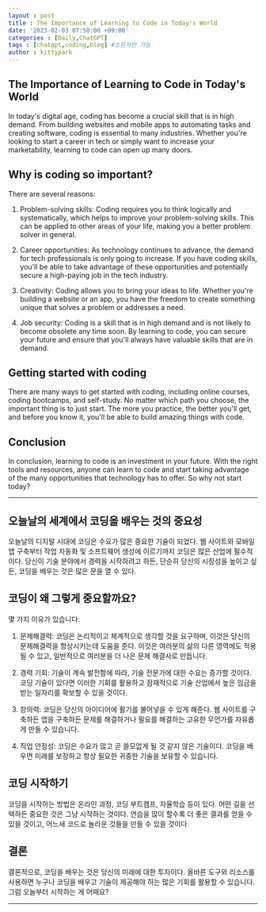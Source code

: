 ```yaml
---
layout : post
title : The Importance of Learning to Code in Today's World
date: '2023-02-03 07:50:00 +09:00'
categories : [Daily,ChatGPT]
tags : [chatgpt,coding,blog] #소문자만 가능
author : kittypark
---
```


## The Importance of Learning to Code in Today's World

In today's digital age, coding has become a crucial skill that is in high demand. From building websites and mobile apps to automating tasks and creating software, coding is essential to many industries. Whether you're looking to start a career in tech or simply want to increase your marketability, learning to code can open up many doors.

## Why is coding so important?

There are several reasons:

1.  Problem-solving skills: Coding requires you to think logically and systematically, which helps to improve your problem-solving skills. This can be applied to other areas of your life, making you a better problem solver in general.
    
2.  Career opportunities: As technology continues to advance, the demand for tech professionals is only going to increase. If you have coding skills, you'll be able to take advantage of these opportunities and potentially secure a high-paying job in the tech industry.
    
3.  Creativity: Coding allows you to bring your ideas to life. Whether you're building a website or an app, you have the freedom to create something unique that solves a problem or addresses a need.
    
4.  Job security: Coding is a skill that is in high demand and is not likely to become obsolete any time soon. By learning to code, you can secure your future and ensure that you'll always have valuable skills that are in demand.
    

## Getting started with coding

There are many ways to get started with coding, including online courses, coding bootcamps, and self-study. No matter which path you choose, the important thing is to just start. The more you practice, the better you'll get, and before you know it, you'll be able to build amazing things with code.

## Conclusion

In conclusion, learning to code is an investment in your future. With the right tools and resources, anyone can learn to code and start taking advantage of the many opportunities that technology has to offer. So why not start today?

---

## 오늘날의 세계에서 코딩을 배우는 것의 중요성

오늘날의 디지털 시대에 코딩은 수요가 많은 중요한 기술이 되었다. 웹 사이트와 모바일 앱 구축부터 작업 자동화 및 소프트웨어 생성에 이르기까지 코딩은 많은 산업에 필수적이다. 당신이 기술 분야에서 경력을 시작하려고 하든, 단순히 당신의 시장성을 높이고 싶든, 코딩을 배우는 것은 많은 문을 열 수 있다.

## 코딩이 왜 그렇게 중요할까요?

몇 가지 이유가 있습니다:

1. 문제해결력: 코딩은 논리적이고 체계적으로 생각할 것을 요구하며, 이것은 당신의 문제해결력을 향상시키는데 도움을 준다. 이것은 여러분의 삶의 다른 영역에도 적용될 수 있고, 일반적으로 여러분을 더 나은 문제 해결사로 만듭니다.

2. 경력 기회: 기술이 계속 발전함에 따라, 기술 전문가에 대한 수요는 증가할 것이다. 코딩 기술이 있다면 이러한 기회를 활용하고 잠재적으로 기술 산업에서 높은 임금을 받는 일자리를 확보할 수 있을 것이다.

3. 창의력: 코딩은 당신의 아이디어에 활기를 불어넣을 수 있게 해준다. 웹 사이트를 구축하든 앱을 구축하든 문제를 해결하거나 필요를 해결하는 고유한 무언가를 자유롭게 만들 수 있습니다.

4. 직업 안정성: 코딩은 수요가 많고 곧 쓸모없게 될 것 같지 않은 기술이다. 코딩을 배우면 미래를 보장하고 항상 필요한 귀중한 기술을 보유할 수 있습니다.


## 코딩 시작하기

코딩을 시작하는 방법은 온라인 과정, 코딩 부트캠프, 자율학습 등이 있다. 어떤 길을 선택하든 중요한 것은 그냥 시작하는 것이다. 연습을 많이 할수록 더 좋은 결과를 얻을 수 있을 것이고, 어느새 코드로 놀라운 것들을 만들 수 있을 것이다.

## 결론

결론적으로, 코딩을 배우는 것은 당신의 미래에 대한 투자이다. 올바른 도구와 리소스를 사용하면 누구나 코딩을 배우고 기술이 제공해야 하는 많은 기회를 활용할 수 있습니다. 그럼 오늘부터 시작하는 게 어때요?

---
